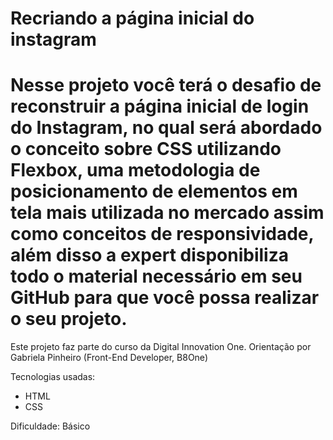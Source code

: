 # Recriando a página inicial do instagram
<h1> Nesse projeto você terá o desafio de reconstruir a página inicial de login do Instagram, no qual será abordado o conceito sobre CSS utilizando Flexbox, uma metodologia de posicionamento de elementos em tela mais utilizada no mercado assim como conceitos de responsividade, além disso a expert disponibiliza todo o material necessário em seu GitHub para que você possa realizar o seu projeto.</h1>
Este projeto faz parte do curso da Digital Innovation One. Orientação por Gabriela Pinheiro (Front-End Developer, B8One)
<p><a>Tecnologias usadas:</a></p>
<ul>
  <li>HTML</li>
  <li>CSS</li>
</ul>
<p><a>Dificuldade:</a> Básico</p>

